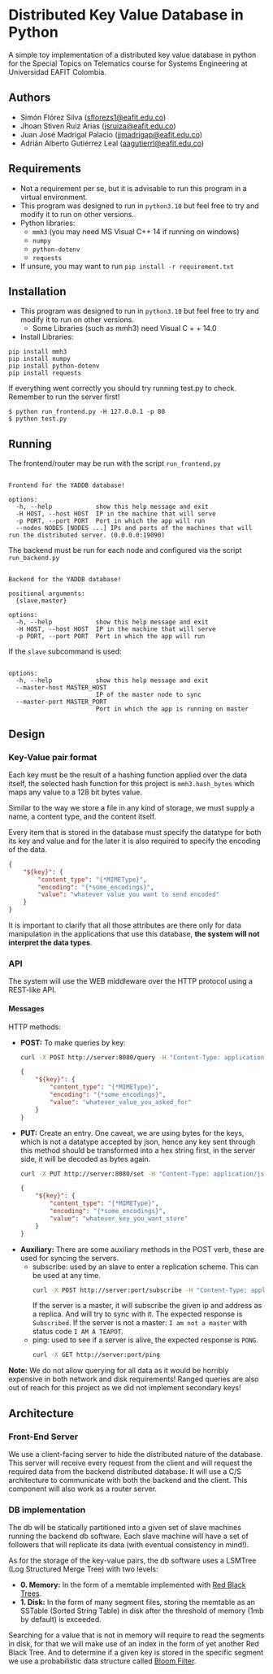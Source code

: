 # Distributed Key Value Database in Python

A simple toy implementation of a distributed key value database in python for the Special Topics on Telematics course for Systems Engineering at Universidad EAFIT Colombia.

## Authors
- Simón Flórez Silva (sflorezs1@eafit.edu.co)
- Jhoan Stiven Ruiz Arias (jsruiza@eafit.edu.co)
- Juan José Madrigal Palacio (jjmadrigap@eafit.edu.co)
- Adrián Alberto Gutiérrez Leal (aagutierrl@eafit.edu.co)

## Requirements
- Not a requirement per se, but it is advisable to run this program in a virtual environment.
- This program was designed to run in `python3.10` but feel free to try and modify it to run on other versions.
- Python libraries:
    - `mmh3` (you may need MS Visual C++ 14 if running on windows)
    - `numpy`
    - `python-dotenv`
    - `requests`
- If unsure, you may want to run `pip install -r requirement.txt`

## Installation
- This program was designed to run in `python3.10` but feel free to try and modify it to run on other versions.
    - Some Libraries (such as mmh3) need Visual C + + 14.0
- Install Libraries:

```
pip install mmh3
pip install numpy
pip install python-dotenv
pip install requests
```

If everything went correctly you should try running test.py to check. Remember to run the server first!

```
$ python run_frontend.py -H 127.0.0.1 -p 80
$ python test.py
```

## Running
The frontend/router may be run with the script `run_frontend.py`
```usage: run_frontend.py [-h] [-H HOST] [-p PORT] --nodes NODES [NODES ...]

Frontend for the YADDB database!

options:
  -h, --help            show this help message and exit
  -H HOST, --host HOST  IP in the machine that will serve
  -p PORT, --port PORT  Port in which the app will run
  --nodes NODES [NODES ...] IPs and ports of the machines that will run the distributed server. (0.0.0.0:19090)
```

The backend must be run for each node and configured via the script `run_backend.py`
```usage: run_backend.py [-h] [-H HOST] [-p PORT] {slave,master} ...

Backend for the YADDB database!

positional arguments:
  {slave,master}

options:
  -h, --help            show this help message and exit
  -H HOST, --host HOST  IP in the machine that will serve
  -p PORT, --port PORT  Port in which the app will run
```
If the `slave` subcommand is used:
```usage: run_backend.py slave [-h] --master-host MASTER_HOST --master-port MASTER_PORT

options:
  -h, --help            show this help message and exit
  --master-host MASTER_HOST
                        IP of the master node to sync
  --master-port MASTER_PORT
                        Port in which the app is running on master
```
## Design

### Key-Value pair format
Each key must be the result of a hashing function applied over the data itself, the selected hash function for this project is `mmh3.hash_bytes` which maps any value to a 128 bit bytes value.

Similar to the way we store a file in any kind of storage, we must supply a name, a content type, and the content itself.

Every item that is stored in the database must specify the datatype for both its key and value and for the later it is also required to specify the encoding of the data.

```json
{
    "${key}": {
        "content_type": "{*MIMEType}",
        "encoding": "{*some_encodings}",
        "value": "whatever value you want to send encoded"
    }
}
```

It is important to clarify that all those attributes are there only for data manipulation in the applications that use this database, **the system will not interpret the data types**.

### API

The system will use the WEB middleware over the HTTP protocol using a REST-like API.

#### Messages
HTTP methods:
- **POST:** To make queries by key:
    ```bash
    curl -X POST http://server:8080/query -H "Content-Type: application/octet-stream" -d '${key}'
    ```
    ```json
    {
        "${key}": {
            "content_type": "{*MIMEType}",
            "encoding": "{*some_encodings}",
            "value": "whatever_value_you_asked_for"
        }
    }
    ```
- **PUT:** Create an entry. One caveat, we are using bytes for the keys, which is not a datatype accepted by json, hence any key sent through this method should be transformed into a hex string first, in the server side, it will be decoded as bytes again.
    ```bash
    curl -X PUT http://server:8080/set -H "Content-Type: application/json" -d '{"key": "90219201f2","content_type": "{*MIMEType}", "encoding": "{*some_encodings}", "value": "whatever_key_you_want_store"}'
    ```
    ```json
    {
        "${key}": {
            "content_type": "{*MIMEType}",
            "encoding": "{*some_encodings}",
            "value": "whatever_key_you_want_store"
        }
    }
    ```
- **Auxiliary:** There are some auxiliary methods in the POST verb, these are used for syncing the servers. 
    - subscribe: used by an slave to enter a replication scheme. This can be used at any time.
        ```bash
        curl -X POST http://server:port/subscribe -H "Content-Type: application/json" -d '{"ip": "my ip", "port": "my port"}'
        ```
        If the server is a master, it will subscribe the given ip and address as a replica. And will try to sync with it. The expected response is `Subscribed`. If the server is not a master: `I am not a master` with status code `I AM A TEAPOT`.
    - ping: used to see if a server is alive, the expected response is `PONG`.
        ```bash
        curl -X GET http://server:port/ping
        ```

**Note:** We do not allow querying for all data as it would be horribly expensive in both network and disk requirements! Ranged queries are also out of reach for this project as we did not implement secondary keys!

## **Architecture**

### Front-End Server

We use a client-facing server to hide the distributed nature of the database. This server will receive every request from the client and will request the required data from the backend distributed database. It will use a C/S architecture to communicate with both the backend and the client. This component will also work as a router server.

### DB implementation

The db will be statically partitioned into a given set of slave machines running the backend db software. Each slave machine will have a set of followers that will replicate its data (with eventual consistency in mind!).

As for the storage of the key-value pairs, the db software uses a LSMTree (Log Structured Merge Tree) with two levels:
- **0. Memory:** In the form of a memtable implemented with [Red Black Trees](https://en.wikipedia.org/wiki/Red%E2%80%93black_tree).
- **1. Disk:** In the form of many segment files, storing the memtable as an SSTable (Sorted String Table) in disk after the threshold of memory (1mb by default) is exceeded.

Searching for a value that is not in memory will require to read the segments in disk, for that we will make use of an index in the form of yet another Red Black Tree. And to determine if a given key is stored in the specific segment we use a probabilistic data structure called [Bloom Filter](https://www.youtube.com/watch?v=em2j7sLhoyI). 